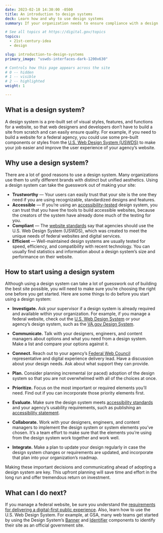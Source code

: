 ```yaml
---
date: 2023-02-10 14:30:00 -0500
title: An introduction to design systems
deck: Learn how and why to use design systems
summary: If your organization needs to ensure compliance with a design standard or align to a brand, a design system can help you achieve those goals more easily than building a site from scratch. Learn how a design system can help you and what you need to know to get started.

# See all topics at https://digital.gov/topics
topics:
  - 21st-century-idea
  - design

slug: introduction-to-design-systems
primary_image: "uswds-interfaces-dark-1200x630"

# Controls how this page appears across the site
# 0 -- hidden
# 1 -- visible
# 2 -- highlighted
weight: 1

---
```


## What is a design system?

A design system is a pre-built set of visual styles, features, and functions for a website, so that web designers and developers don’t have to build a site from scratch and can easily ensure quality. For example, if you need to build a website for a federal agency, you could use some pre-built components or styles from the [U.S. Web Design System (USWDS)](https://designsystem.digital.gov/how-to-use-uswds/) to make your job easier and improve the user experience of your agency’s website.

## Why use a design system?

There are a lot of good reasons to use a design system. Many organizations use them to unify different brands with distinct but unified aesthetics. Using a design system can take the guesswork out of making your site:

- **Trustworthy** — Your users can easily trust that your site is the one they need if you are using recognizable, standardized designs and features.
- **Accessible** — If you’re using an [accessibility-tested](https://www.section508.gov/test/) design system, you can trust that you have the tools to build accessible websites, because the creators of the system have already done much of the testing for you.
- **Compliant** — The [website standards](https://designsystem.digital.gov/website-standards/) say that agencies should use the U.S. Web Design System (USWDS), which was created to meet the unique needs of federal websites and digital services.
- **Efficient** — Well-maintained design systems are usually tested for speed, efficiency, and compatibility with recent technology. You can usually find statistics and information about a design system’s size and performance on their website.

## How to start using a design system

Although using a design system can take a lot of guesswork out of building the best site possible, you will need to make sure you’re choosing the right one before you get started. Here are some things to do before you start using a design system:

- **Investigate.** Ask your supervisor if a design system is already required and available within your organization. For example, if you manage a federal website, check out the [U.S. Web Design System](https://designsystem.digital.gov/) or your agency’s design system, such as the [VA.gov Design System](https://design.va.gov/).

- **Communicate.** Talk with your designers, engineers, and content managers about options and what you need from a design system. Make a list and compare your options against it.

- **Connect.** Reach out to your agency’s [Federal Web Council](https://digital.gov/resources/federal-web-council/) representative and digital experience delivery lead. Have a discussion about your design needs. Ask about what support they can provide.

- **Plan.** Consider planning incremental (or paced) adoption of the design system so that you are not overwhelmed with all of the choices at once.

- **Prioritize.** Focus on the most important or required elements you’ll need. Find out if you can incorporate those priority elements first.

- **Evaluate.** Make sure the design system meets [accessibility standards](https://www.access-board.gov/ict/) and your agency’s usability requirements, such as publishing an [accessibility statement](https://www.section508.gov/manage/laws-and-policies/website-accessibility-statement/).

- **Collaborate.** Work with your designers, engineers, and content managers to implement the design system or system elements you’ve chosen. It’s a team effort to make sure that the elements you’re using from the design system work together and work well.

- **Integrate.** Make a plan to update your design regularly in case the design system changes or requirements are updated, and incorporate that plan into your organization’s roadmap.

Making these important decisions and communicating ahead of adopting a design system are key. This upfront planning will save time and effort in the long run and offer tremendous return on investment.

## What can I do next?

If you manage a federal website, be sure you understand the [requirements for delivering a digital-first public experience](https://digital.gov/resources/delivering-digital-first-public-experience/).
Also, learn how to use the U.S. Web Design System. For example, at GSA, many web teams get started by using the Design System’s [Banner](https://designsystem.digital.gov/components/banner/) and [Identifier](https://designsystem.digital.gov/components/identifier/) components to identify their site as an official government site.
